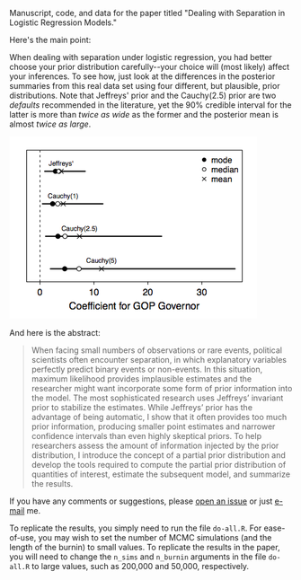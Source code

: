 Manuscript, code, and data for the paper titled "Dealing with Separation in Logistic Regression Models."

Here's the main point:

When dealing with separation under logistic regression, you had better choose your prior distribution carefully--your choice will (most likely) affect your inferences. To see how, just look at the differences in the posterior summaries from this real data set using four different, but plausible, prior distributions. Note that Jeffreys' prior and the Cauchy(2.5) prior are two *defaults* recommended in the literature, yet the 90% credible interval for the latter is more than *twice as wide* as the former and the posterior mean is almost *twice as large*.

![An illustration that the choice of prior matters.](matters-ci.png)

And here is the abstract:

> When facing small numbers of observations or rare events, political scientists often encounter separation, in which explanatory variables perfectly predict binary events or non-events. In this situation, maximum likelihood provides implausible estimates and the researcher might want incorporate some form of prior information into the model. The most sophisticated research uses Jeffreys’ invariant prior to stabilize the estimates. While Jeffreys’ prior has the advantage of being automatic, I show that it often provides too much prior information, producing smaller point estimates and narrower confidence intervals than even highly skeptical priors. To help researchers assess the amount of information injected by the prior distribution, I introduce the concept of a partial prior distribution and develop the tools required to compute the partial prior distribution of quantities of interest, estimate the subsequent model, and summarize the results.

If you have any comments or suggestions, please [open an issue](https://github.com/carlislerainey/priors-for-separation/issues) or just [e-mail](mailto:carlislerainey@gmail.com) me.

To replicate the results, you simply need to run the file `do-all.R`. For ease-of-use, you may wish to set the number of MCMC simulations (and the length of the burnin) to small values. To replicate the results in the paper, you will need to change the `n_sims` and `n_burnin` arguments in the file `do-all.R` to large values, such as 200,000 and 50,000, respectively.
